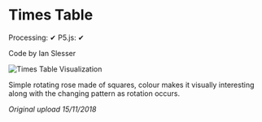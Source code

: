 # Times Table

Processing: ✔
P5.js: ✔

Code by Ian Slesser

<img align="middle" src="https://github.com/ivSlesser/ProcessingSketches/blob/master/Square_Rose/Square_Rose_Preview.PNG" alt="Times Table Visualization">

Simple rotating rose made of squares, colour makes it visually interesting along with the changing pattern as rotation occurs. 

_Original upload 15/11/2018_

